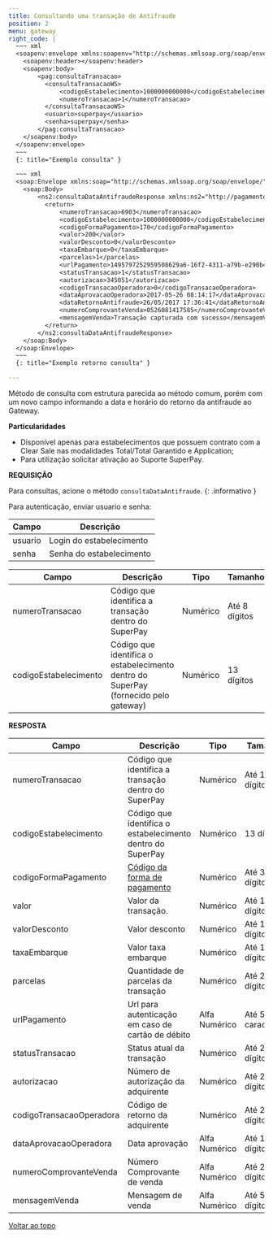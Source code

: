 ```yaml
---
title: Consultando uma transação de Antifraude
position: 2
menu: gateway
right_code: |
  ~~~ xml
  <soapenv:envelope xmlns:soapenv="http://schemas.xmlsoap.org/soap/envelope/" xmlns:pag="http://pagamentos.webservices.superpay.ernet.com.br/">
    <soapenv:header></soapenv:header>
    <soapenv:body>
        <pag:consultaTransacao>
          <consultaTransacaoWS>
              <codigoEstabelecimento>1000000000000</codigoEstabelecimento>
              <numeroTransacao>1</numeroTransacao>
          </consultaTransacaoWS>
          <usuario>superpay</usuario>
          <senha>superpay</senha>
        </pag:consultaTransacao>
    </soapenv:body>
  </soapenv:envelope>
  ~~~
  {: title="Exemplo consulta" }

  ~~~ xml
  <soap:Envelope xmlns:soap="http://schemas.xmlsoap.org/soap/envelope/">
    <soap:Body>
        <ns2:consultaDataAntifraudeResponse xmlns:ns2="http://pagamentos.webservices.superpay.ernet.com.br/">
          <return>
              <numeroTransacao>6903</numeroTransacao>
              <codigoEstabelecimento>1000000000000</codigoEstabelecimento>
              <codigoFormaPagamento>170</codigoFormaPagamento>
              <valor>200</valor>
              <valorDesconto>0</valorDesconto>
              <taxaEmbarque>0</taxaEmbarque>
              <parcelas>1</parcelas>
              <urlPagamento>1495797252959508629a6-16f2-4311-a79b-e290b4d64237</urlPagamento>
              <statusTransacao>1</statusTransacao>
              <autorizacao>345051</autorizacao>
              <codigoTransacaoOperadora>0</codigoTransacaoOperadora>
              <dataAprovacaoOperadora>2017-05-26 08:14:17</dataAprovacaoOperadora>
              <dataRetornoAntifraude>26/05/2017 17:36:41</dataRetornoAntifraude>
              <numeroComprovanteVenda>0526081417585</numeroComprovanteVenda>
              <mensagemVenda>Transação capturada com sucesso</mensagemVenda>
          </return>
        </ns2:consultaDataAntifraudeResponse>
    </soap:Body>
  </soap:Envelope>
  ~~~
  {: title="Exemplo retorno consulta" }

---
```


Método de consulta com estrutura parecida ao método comum, porém com um novo campo informando a data e horário do retorno da antifraude ao Gateway.

**Particularidades**

* Disponível apenas para estabelecimentos que possuem contrato com a Clear Sale nas modalidades Total/Total Garantido e Application;
* Para utilização solicitar ativação ao Suporte SuperPay.

**REQUISIÇÃO**

<i class="fa fa-info-circle" aria-hidden="true"></i> Para consultas, acione o método `consultaDataAntifraude`.
{: .informativo }

Para autenticação, enviar usuario e senha:

| Campo   | Descrição                |
|---------|--------------------------|
| usuario | Login do estabelecimento |
| senha   | Senha do estabelecimento |


| Campo                 | Descrição                                                                           | Tipo     | Tamanho       | Obrigatório |
|-----------------------|-------------------------------------------------------------------------------------|----------|---------------|-------------|
| numeroTransacao       | Código que identifica a transação dentro do SuperPay                                | Numérico | Até 8 dígitos | Sim         |
| codigoEstabelecimento | Código que identifica o estabelecimento dentro do SuperPay (fornecido pelo gateway) | Numérico | 13 dígitos    | Sim         |

**RESPOSTA**

| Campo                    | Descrição                                                  | Tipo          | Tamanho            |
|--------------------------|------------------------------------------------------------|---------------|--------------------|
| numeroTransacao          | Código que identifica a transação dentro do SuperPay       | Numérico      | Até 19 dígitos     |
| codigoEstabelecimento    | Código que identifica o estabelecimento dentro do SuperPay | Numérico      | 13 dígitos         |
| codigoFormaPagamento     | <a href="/gateway/rest/codigos-da-api-rest/#forma-de-pagamento" target="_blank" class="linkPadraoVerde">Código da forma de pagamento</a>                              | Numérico      | Até 3 dígitos      |
| valor                    | Valor da transação.                                        | Numérico      | Até 10 dígitos     |
| valorDesconto            | Valor desconto                                             | Numérico      | Até 10 dígitos     |
| taxaEmbarque             | Valor taxa embarque                                        | Numérico      | Até 10 dígitos     |
| parcelas                 | Quantidade de parcelas da transação                        | Numérico      | Até 2 dígitos      |
| urlPagamento             | Url para autenticação em caso de cartão de débito          | Alfa Numérico | Até 500 caracteres |
| statusTransacao          | Status atual da transação                                  | Numérico      | Até 2 dígitos      |
| autorizacao              | Número de autorização da adquirente                        | Numérico      | Até 20 dígitos     |
| codigoTransacaoOperadora | Código de retorno da adquirente                            | Numérico      | Até 20 dígitos     |
| dataAprovacaoOperadora   | Data aprovação                                             | Alfa Numérico | Até 10 dígitos     |
| numeroComprovanteVenda   | Número Comprovante de venda                                | Alfa Numérico | Até 20 dígitos     |
| mensagemVenda            | Mensagem de venda                                          | Alfa Numérico | Até 50 dígitos     |


<div class="voltar-ao-topo"><a href="#"><i class="fa fa-arrow-up" aria-hidden="true"></i>Voltar ao topo</a></div>